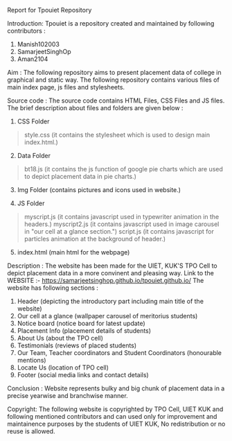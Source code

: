Report for Tpouiet Repository

Introduction:
Tpouiet is a repository created and maintained by following contributors : 
1. Manish102003
2. SamarjeetSinghOp
3. Aman2104

Aim :
The following repository aims to present placement data of college in graphical and static way.
The following repository contains various files of main index page, js files and stylesheets.

Source code :
The source code contains HTML Files, CSS Files and JS files.
The brief description about files and folders are given below :

1. CSS Folder 
> style.css (it contains the stylesheet which is used to design main index.html.)

2. Data Folder
> bt18.js (it contains the js function of google pie charts which are used to depict placement data in pie charts.)

3. Img Folder
(contains pictures and icons used in website.)

4. JS Folder
> myscript.js (it contains javascript used in typewriter animation in the headers.)
> myscript2.js (it contains javascript used in image carousel in "our cell at a glance section.")
> script.js (it contains javascript for particles animation at the background of header.)

5. index.html
(main html for the webpage)

Description :
The website has been made for the UIET, KUK'S TPO Cell to depict placement data in a more convinent and pleasing way.
Link to the WEBSITE :- https://samarjeetsinghop.github.io/tpouiet.github.io/
The website has following sections :
1. Header (depicting the introductory part including main title of the website)
2. Our cell at a glance (wallpaper carousel of meritorius students)
3. Notice board (notice board for latest update)
4. Placement Info (placement details of students)
5. About Us (about the TPO cell)
6. Testimonials (reviews of placed students)
7. Our Team, Teacher coordinators and Student Coordinators (honourable mentions)
8. Locate Us (location of TPO cell)
9. Footer (social media links and contact details)

Conclusion :
Website represents bulky and big chunk of placement data in a precise yearwise and branchwise manner.

Copyright: 
The following website is copyrighted by TPO Cell, UIET KUK and following mentioned contributors and can used only for improvement and maintainence purposes by the students of UIET KUK, No redistribution or no reuse is allowed. 
